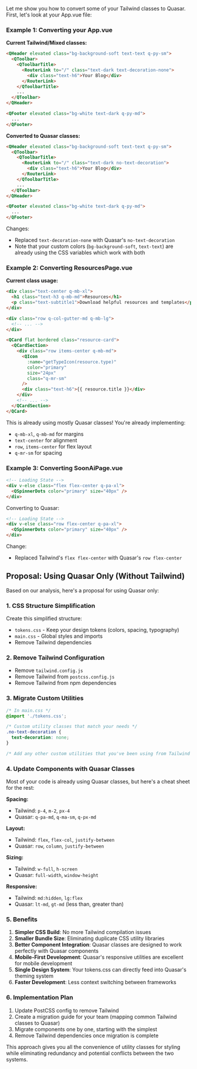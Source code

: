 Let me show you how to convert some of your Tailwind classes to Quasar. First, let's look at your App.vue file:

### Example 1: Converting your App.vue

**Current Tailwind/Mixed classes:**
```html
<QHeader elevated class="bg-background-soft text-text q-py-sm">
  <QToolbar>
    <QToolbarTitle>
      <RouterLink to="/" class="text-dark text-decoration-none">
        <div class="text-h6">Your Blog</div>
      </RouterLink>
    </QToolbarTitle>
    ...
  </QToolbar>
</QHeader>

<QFooter elevated class="bg-white text-dark q-py-md">
  ...
</QFooter>
```

**Converted to Quasar classes:**
```html
<QHeader elevated class="bg-background-soft text-text q-py-sm">
  <QToolbar>
    <QToolbarTitle>
      <RouterLink to="/" class="text-dark no-text-decoration">
        <div class="text-h6">Your Blog</div>
      </RouterLink>
    </QToolbarTitle>
    ...
  </QToolbar>
</QHeader>

<QFooter elevated class="bg-white text-dark q-py-md">
  ...
</QFooter>
```

Changes:
- Replaced `text-decoration-none` with Quasar's `no-text-decoration`
- Note that your custom colors (`bg-background-soft`, `text-text`) are already using the CSS variables which work with both

### Example 2: Converting ResourcesPage.vue

**Current class usage:**
```html
<div class="text-center q-mb-xl">
  <h1 class="text-h3 q-mb-md">Resources</h1>
  <p class="text-subtitle1">Download helpful resources and templates</p>
</div>

<div class="row q-col-gutter-md q-mb-lg">
  <!-- ... -->
</div>

<QCard flat bordered class="resource-card">
  <QCardSection>
    <div class="row items-center q-mb-md">
      <QIcon
        :name="getTypeIcon(resource.type)"
        color="primary"
        size="24px"
        class="q-mr-sm"
      />
      <div class="text-h6">{{ resource.title }}</div>
    </div>
    <!-- ... -->
  </QCardSection>
</QCard>
```

This is already using mostly Quasar classes! You're already implementing:
- `q-mb-xl`, `q-mb-md` for margins
- `text-center` for alignment
- `row`, `items-center` for flex layout
- `q-mr-sm` for spacing

### Example 3: Converting SoonAiPage.vue

```html
<!-- Loading State -->
<div v-else class="flex flex-center q-pa-xl">
  <QSpinnerDots color="primary" size="40px" />
</div>
```

Converting to Quasar:
```html
<!-- Loading State -->
<div v-else class="row flex-center q-pa-xl">
  <QSpinnerDots color="primary" size="40px" />
</div>
```

Change:
- Replaced Tailwind's `flex flex-center` with Quasar's `row flex-center`

## Proposal: Using Quasar Only (Without Tailwind)

Based on our analysis, here's a proposal for using Quasar only:

### 1. CSS Structure Simplification

Create this simplified structure:
- `tokens.css` - Keep your design tokens (colors, spacing, typography)
- `main.css` - Global styles and imports
- Remove Tailwind dependencies

### 2. Remove Tailwind Configuration

- Remove `tailwind.config.js`
- Remove Tailwind from `postcss.config.js`
- Remove Tailwind from npm dependencies

### 3. Migrate Custom Utilities

```css
/* In main.css */
@import './tokens.css';

/* Custom utility classes that match your needs */
.no-text-decoration {
  text-decoration: none;
}

/* Add any other custom utilities that you've been using from Tailwind but aren't in Quasar */
```

### 4. Update Components with Quasar Classes

Most of your code is already using Quasar classes, but here's a cheat sheet for the rest:

**Spacing:**
- Tailwind: `p-4`, `m-2`, `px-4`
- Quasar: `q-pa-md`, `q-ma-sm`, `q-px-md`

**Layout:**
- Tailwind: `flex`, `flex-col`, `justify-between`
- Quasar: `row`, `column`, `justify-between`

**Sizing:**
- Tailwind: `w-full`, `h-screen`
- Quasar: `full-width`, `window-height`

**Responsive:**
- Tailwind: `md:hidden`, `lg:flex`
- Quasar: `lt-md`, `gt-md` (less than, greater than)

### 5. Benefits

1. **Simpler CSS Build**: No more Tailwind compilation issues
2. **Smaller Bundle Size**: Eliminating duplicate CSS utility libraries
3. **Better Component Integration**: Quasar classes are designed to work perfectly with Quasar components
4. **Mobile-First Development**: Quasar's responsive utilities are excellent for mobile development
5. **Single Design System**: Your tokens.css can directly feed into Quasar's theming system
6. **Faster Development**: Less context switching between frameworks

### 6. Implementation Plan

1. Update PostCSS config to remove Tailwind
2. Create a migration guide for your team (mapping common Tailwind classes to Quasar)
3. Migrate components one by one, starting with the simplest
4. Remove Tailwind dependencies once migration is complete

This approach gives you all the convenience of utility classes for styling while eliminating redundancy and potential conflicts between the two systems.
